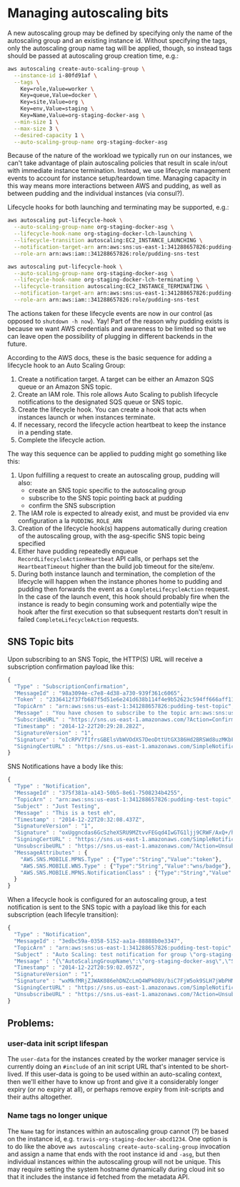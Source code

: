 # Managing autoscaling bits

A new autoscaling group may be defined by specifying only the name of the autoscaling group and an existing instance id.
Without specifying the tags, only the autoscaling group name tag will be applied, though, so instead tags should be
passed at autoscaling group creation time, e.g.:

``` bash
aws autoscaling create-auto-scaling-group \
  --instance-id i-80fd91af \
  --tags \
    Key=role,Value=worker \
    Key=queue,Value=docker \
    Key=site,Value=org \
    Key=env,Value=staging \
    Key=Name,Value=org-staging-docker-asg \
  --min-size 1 \
  --max-size 3 \
  --desired-capacity 1 \
  --auto-scaling-group-name org-staging-docker-asg
```

Because of the nature of the workload we typically run on our instances, we can't take advantage of plain autoscaling
policies that result in scale in/out with immediate instance termination.  Instead, we use lifecycle management events
to account for instance setup/teardown time.  Managing capacity in this way means more interactions between AWS and
pudding, as well as between pudding and the individual instances (via consul?).

Lifecycle hooks for both launching and terminating may be supported, e.g.:

``` bash
aws autoscaling put-lifecycle-hook \
  --auto-scaling-group-name org-staging-docker-asg \
  --lifecycle-hook-name org-staging-docker-lch-launching \
  --lifecycle-transition autoscaling:EC2_INSTANCE_LAUNCHING \
  --notification-target-arn arn:aws:sns:us-east-1:341288657826:pudding-test-topic \
  --role-arn arn:aws:iam::341288657826:role/pudding-sns-test

aws autoscaling put-lifecycle-hook \
  --auto-scaling-group-name org-staging-docker-asg \
  --lifecycle-hook-name org-staging-docker-lch-terminating \
  --lifecycle-transition autoscaling:EC2_INSTANCE_TERMINATING \
  --notification-target-arn arn:aws:sns:us-east-1:341288657826:pudding-test-topic \
  --role-arn arn:aws:iam::341288657826:role/pudding-sns-test
```

The actions taken for these lifecycle events are now in our control (as opposed to `shutdown -h now`).  Yay!  Part of
the reason why pudding exists is because we want AWS credentials and awareness to be limited so that we can leave open
the possibility of plugging in different backends in the future.

According to the AWS docs, these is the basic sequence for adding a lifecycle hook to an Auto Scaling Group:

1. Create a notification target. A target can be either an Amazon SQS queue or an Amazon SNS topic.
1. Create an IAM role. This role allows Auto Scaling to publish lifecycle notifications to the designated SQS queue or SNS
topic.
1. Create the lifecycle hook. You can create a hook that acts when instances launch or when instances terminate.
1. If necessary, record the lifecycle action heartbeat to keep the instance in a pending state.
1. Complete the lifecycle action.

The way this sequence can be applied to pudding might go something like this:

1. Upon fulfilling a request to create an autoscaling group, pudding will also:
    * create an SNS topic specific to the autoscaling group
    * subscribe to the SNS topic pointing back at pudding
    * confirm the SNS subscription
1. The IAM role is expected to already exist, and must be provided via env configuration a la `PUDDING_ROLE_ARN`
1. Creation of the lifecycle hook(s) happens automatically during creation of the autoscaling group, with the
   asg-specific SNS topic being specified
1. Either have pudding repeatedly enqueue `RecordLifecycleActionHeartbeat` API calls, or perhaps set the
   `HeartbeatTimeout` higher than the build job timeout for the site/env.
1. During both instance launch and termination, the completion of the lifecycle will happen when the instance phones
   home to pudding and pudding then forwards the event as a `CompleteLifecycleAction` request.  In the case of the
launch event, this hook should probably fire when the instance is ready to begin consuming work and potentially wipe the
hook after the first execution so that subsequent restarts don't result in failed `CompleteLifecycleAction` requests.

## SNS Topic bits

Upon subscribing to an SNS Topic, the HTTP(S) URL will receive a subscription confirmation payload like this:

``` javascript
{
  "Type" : "SubscriptionConfirmation",
  "MessageId" : "98a3094e-c7e8-4d38-a730-939f361c6065",
  "Token" : "2336412f37fb687f5d51e6e241d638b114f4e9b52623c594ff666aff11609847fd78b02578f0a1aa8b6ff0ed1e5c37dfe94f118833bfc5b99b20240993dbe294721f4ebf79f904e692bcc4ef2d30af482bd4c1e7a4342d3483783da546e9d39da8315b1b28d6693fd54280be2df46a3befa6669a7a4c2661279cef2fa857d057",
  "TopicArn" : "arn:aws:sns:us-east-1:341288657826:pudding-test-topic",
  "Message" : "You have chosen to subscribe to the topic arn:aws:sns:us-east-1:341288657826:pudding-test-topic.\nTo confirm the subscription, visit the SubscribeURL included in this message.",
  "SubscribeURL" : "https://sns.us-east-1.amazonaws.com/?Action=ConfirmSubscription&TopicArn=arn:aws:sns:us-east-1:341288657826:pudding-test-topic&Token=2336412f37fb687f5d51e6e241d638b114f4e9b52623c594ff666aff11609847fd78b02578f0a1aa8b6ff0ed1e5c37dfe94f118833bfc5b99b20240993dbe294721f4ebf79f904e692bcc4ef2d30af482bd4c1e7a4342d3483783da546e9d39da8315b1b28d6693fd54280be2df46a3befa6669a7a4c2661279cef2fa857d057",
  "Timestamp" : "2014-12-22T20:29:28.282Z",
  "SignatureVersion" : "1",
  "Signature" : "oIcRPV7fIfrsGBElsVbWVOdXS7DeoDttUtGX386Hd2BRSWd8uzMKbF4F8GnrW/TKVmbXYu30/SlWAQKzhx7Ud2eMGqmVUZS96g2o2lkgyCl+VdkcfwYQ8TBGzmClVIEtsKV+map2yq6HIxxnQMNLGTxq/DT4NQGvqYaMet8mxq4roYM4lA/lNLZdLhYs9h8on5uxjAAw2WHQ/gUH2LxUx6N10CKSSV6lHQr+Ior0VLaAHNxCp2d0fLLJM3XvW0HUFZD5JEohq27/q5d37Uc3N7+DZ+fKrmurjkV721YwXgeHlo5a/lQ6WrEN4wpGznxFPBFlVtbczi/6HO+PsCpSqA==",
  "SigningCertURL" : "https://sns.us-east-1.amazonaws.com/SimpleNotificationService-d6d679a1d18e95c2f9ffcf11f4f9e198.pem"
}
```

SNS Notifications have a body like this:

``` javascript
{
  "Type" : "Notification",
  "MessageId" : "375f381a-a143-50b5-8e61-7508234b4255",
  "TopicArn" : "arn:aws:sns:us-east-1:341288657826:pudding-test-topic",
  "Subject" : "Just Testing",
  "Message" : "This is a test eh",
  "Timestamp" : "2014-12-22T20:32:08.437Z",
  "SignatureVersion" : "1",
  "Signature" : "oxUggncdas6GcSzheXSRU9MZtvvFEGqd4IwGTG1ljj9CRWF/AxQ+/hS986bW4bGrh9ic5Z+uIUXRq/XfN34aFGMsLy9RSNgAwKoDe0e+g9OFWP3DrK+oe+Lr2HfwyRtS7J5YnHAeRkuuCIVkCRX+RgXLJvCfosSmgKGiYBToDakoEVsJyBh1MbuPCz33Czw974UdsWfCSzUhM0gOceQ6LbkHBUdfXcPH8wFVpoSoJZcnDIKqjTjRAhmYKdC85c2J1Jca35PY2gaPPDtiPtnoKxDMfJ4PTlrW2jVefaZjKBRj43o+aaWzBVNG1931OpjtMu6d5Lml/148bweB27am3A==",
  "SigningCertURL" : "https://sns.us-east-1.amazonaws.com/SimpleNotificationService-d6d679a1d18e95c2f9ffcf11f4f9e198.pem",
  "UnsubscribeURL" : "https://sns.us-east-1.amazonaws.com/?Action=Unsubscribe&SubscriptionArn=arn:aws:sns:us-east-1:341288657826:pudding-test-topic:8a210808-2c56-4f43-8411-bf23666b8625",
  "MessageAttributes" : {
    "AWS.SNS.MOBILE.MPNS.Type" : {"Type":"String","Value":"token"},
    "AWS.SNS.MOBILE.WNS.Type" : {"Type":"String","Value":"wns/badge"},
    "AWS.SNS.MOBILE.MPNS.NotificationClass" : {"Type":"String","Value":"realtime"}
  }
}
```

When a lifecycle hook is configured for an autoscaling group, a test notification is sent to the SNS topic with a
payload like this for each subscription (each lifecyle transition):

``` javascript
{
  "Type" : "Notification",
  "MessageId" : "3edbc59a-0358-5152-aa1a-88888b0e3347",
  "TopicArn" : "arn:aws:sns:us-east-1:341288657826:pudding-test-topic",
  "Subject" : "Auto Scaling: test notification for group \"org-staging-docker-asg\"",
  "Message" : "{\"AutoScalingGroupName\":\"org-staging-docker-asg\",\"Service\":\"AWS Auto Scaling\",\"Time\":\"2014-12-22T20:58:56.930Z\",\"AccountId\":\"341288657826\",\"Event\":\"autoscaling:TEST_NOTIFICATION\",\"RequestId\":\"585ad5cd-8a1d-11e4-b467-4194aad3947b\",\"AutoScalingGroupARN\":\"arn:aws:autoscaling:us-east-1:341288657826:autoScalingGroup:6b164a47-9782-493c-99d0-86e5ec3a8c1a:autoScalingGroupName/org-staging-docker-asg\"}",
  "Timestamp" : "2014-12-22T20:59:02.057Z",
  "SignatureVersion" : "1",
  "Signature" : "wxMkfMRjZJWAK086ehDNZcLmQ4WPkO8V/biC7FjW5ok9SLH7jWbPHMyFYhBNfGEzOA2t2tVBuSUJDlzQ/jRjQQZqRx0Sgvtuvpwn9cHpRMJNWSxXkJP6Z8sD1I9S1NdNAADzEG02DV4zOZgkUVkItoGYrJw1DYO14/xQr9kcVDLNr2r6PJk1SLxR85Y+y72ZloKLshKYGdZlXqL5hv8DWa53hlzf1vEb+gZ2BTpjuFVxRaIbvsCconIXEDdOdSWOzW/9NzP46iDTAp79eBnENo+P5WYLCTUIX072eENZ+WnzuvCSMOI4uxB4/rqsj+BnirgTILztw6r5F7GMyqOLVg==",
  "SigningCertURL" : "https://sns.us-east-1.amazonaws.com/SimpleNotificationService-d6d679a1d18e95c2f9ffcf11f4f9e198.pem",
  "UnsubscribeURL" : "https://sns.us-east-1.amazonaws.com/?Action=Unsubscribe&SubscriptionArn=arn:aws:sns:us-east-1:341288657826:pudding-test-topic:8a210808-2c56-4f43-8411-bf23666b8625"
}
```

## Problems:

### user-data init script lifespan

The `user-data` for the instances created by the worker manager service is currently doing an `#include` of an init
script URL that's intented to be short-lived.  If this user-data is going to be used within an auto-scaling context,
then we'll either have to know up front and give it a considerably longer expiry (or no expiry at all), or perhaps
remove expiry from init-scripts and their auths altogether.

### Name tags no longer unique

The `Name` tag for instances within an autoscaling group cannot (?) be based on the instance id, e.g.
`travis-org-staging-docker-abcd1234`.  One option is to do like the above `aws autoscaling create-auto-scaling-group`
invocation and assign a name that ends with the root instance id and `-asg`, but then individual instances within the
autoscaling group will not be unique.  This may require setting the system hostname dynamically during cloud init so
that it includes the instance id fetched from the metadata API.
